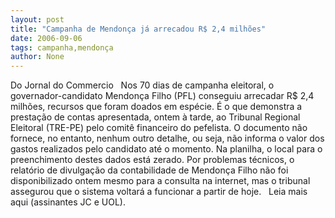 ```yaml
---
layout: post
title: "Campanha de Mendonça já arrecadou R$ 2,4 milhões"
date: 2006-09-06
tags: campanha,mendonça
author: None
---
```

Do Jornal do Commercio
&nbsp;
Nos 70 dias de campanha eleitoral, o governador-candidato Mendonça Filho (PFL) conseguiu arrecadar R$ 2,4 milhões, recursos que foram doados em espécie. É o que demonstra a prestação de contas apresentada, ontem à tarde, ao Tribunal Regional Eleitoral (TRE-PE) pelo comitê financeiro do pefelista. O documento não fornece, no entanto, nenhum outro detalhe, ou seja, não informa o valor dos gastos realizados pelo candidato até o momento. Na planilha, o local para o preenchimento destes dados está zerado. 
Por problemas técnicos, o relatório de divulgação da contabilidade de Mendonça Filho não foi disponibilizado ontem mesmo para a consulta na internet, mas o tribunal assegurou que o sistema voltará a funcionar a partir de hoje.
&nbsp;
Leia mais aqui (assinantes JC e UOL). 